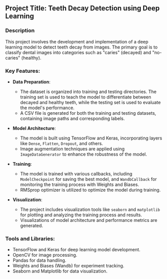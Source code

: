 
## Project Title: Teeth Decay Detection using Deep Learning

### Description

This project involves the development and implementation of a deep learning model to detect teeth decay from images. The primary goal is to classify dental images into categories such as "caries" (decayed) and "no-caries" (healthy).

### Key Features:

- **Data Preparation**: 
  - The dataset is organized into training and testing directories. The training set is used to teach the model to differentiate between decayed and healthy teeth, while the testing set is used to evaluate the model's performance.
  - A CSV file is generated for both the training and testing datasets, containing image paths and corresponding labels.

- **Model Architecture**:
  - The model is built using TensorFlow and Keras, incorporating layers like `Dense`, `Flatten`, `Dropout`, and others.
  - Image augmentation techniques are applied using `ImageDataGenerator` to enhance the robustness of the model.

- **Training**:
  - The model is trained with various callbacks, including `ModelCheckpoint` for saving the best model, and `WandbCallback` for monitoring the training process with Weights and Biases.
  - RMSprop optimizer is utilized to optimize the model during training.

- **Visualization**:
  - The project includes visualization tools like `seaborn` and `matplotlib` for plotting and analyzing the training process and results.
  - Visualizations of model architecture and performance metrics are generated.

### Tools and Libraries:
- TensorFlow and Keras for deep learning model development.
- OpenCV for image processing.
- Pandas for data handling.
- Weights and Biases (Wandb) for experiment tracking.
- Seaborn and Matplotlib for data visualization.
